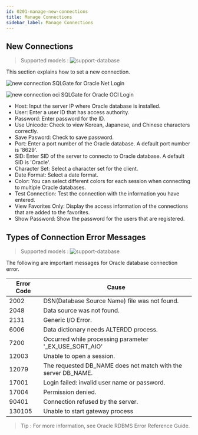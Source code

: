 ```yaml
---
id: 0201-manage-new-connections
title: Manage Connections
sidebar_label: Manage Connections
---
```


## New Connections
> Supported models :
> ![support-database](<http://www.sqlgate.com/docs-badge/oracle,mysql,mariadb,postgresql,sqlserver,db2,tibero>)

This section explains how to set a new connection.


![new connection](https://s3.ap-northeast-2.amazonaws.com/sqlgate-resource/captures/start/new-connection-en.png)
<span class="img-caption">SQLGate for Oracle Net Login</span>

![new connection oci](https://s3.ap-northeast-2.amazonaws.com/sqlgate-resource/captures/start/new-connection-oci-en.png)
<span class="img-caption">SQLGate for Oracle OCI Login</span>

- Host: Input the server IP where Oracle database is installed.
- User: Enter a user ID that has access authority.
- Password: Enter password for the ID.
- Use Unicode: Check to view Korean, Japanese, and Chinese characters correctly.
- Save Pasword: Check to save password.
- Port: Enter a port number of the Oracle database. A default port number is '8629'.
- SID: Enter SID of the server to connecto to Oracle database. A default SID is 'Oracle'.
- Character Set: Select a character set for the client.
- Date Format: Select a date format.
- Color: You can select different colors for each session when connecting to multiple Oracle databases.
- Test Connection: Test the connection with the information you have entered.
- View Favorites Only: Display the access information of the connections that are added to the favorites.
- Show Password: Show the password for the users that are registered.

  

  
  
## Types of Connection Error Messages
> Supported models :
> ![support-database](<http://www.sqlgate.com/docs-badge/oracle>)

The following are important messages for Oracle database connection error.

| Error Code | Cause                                                         |
| ---------- | ------------------------------------------------------------- |
| 2002       | DSN(Database Source Name) file was not found.                 |
| 2048       | Data source was not found.                                    |
| 2131       | Generic I/O Error.                                            |
| 6006       | Data dictionary needs ALTERDD process.                        |
| 7200       | Occurred while processing parameter '_EX_USE_SORT_AIO'        |
| 12003      | Unable to open a session.                                     |
| 12079      | The requested DB_NAME does not match with the server DB_NAME. |
| 17001      | Login failed: invalid user name or password.                  |
| 17004      | Permission denied.                                            |
| 90401      | Connection refused by the server.                             |
| 130105     | Unable to start gateway process                               |

> Tip : For more information, see Oracle RDBMS Error Reference Guide.